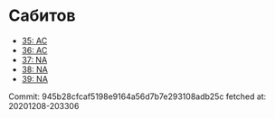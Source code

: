 # Сабитов
- [35: AC](35.md)
- [36: AC](36.md)
- [37: NA](37.md)
- [38: NA](38.md)
- [39: NA](39.md)

Commit: 945b28cfcaf5198e9164a56d7b7e293108adb25c
 fetched at: 20201208-203306
